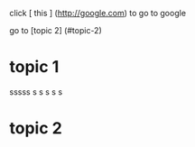 click [ this ] (http://google.com) to go to google


go to [topic 2] (#topic-2)

# topic 1
sssss
s
s
s
s
s
# topic 2
